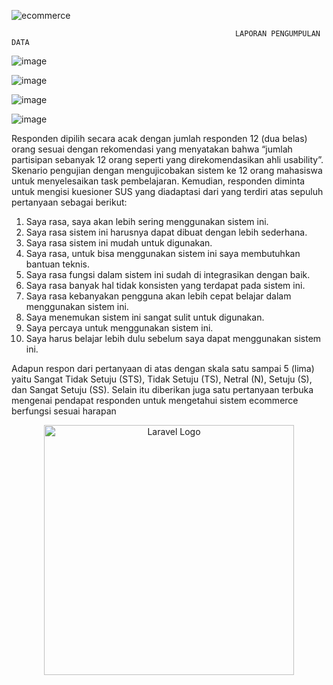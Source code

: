  ![ecommerce](https://user-images.githubusercontent.com/52597151/230013634-2d3c029e-ec96-4c13-befb-fc1637eaf314.png)
 
                                                      LAPORAN PENGUMPULAN DATA

![image](https://user-images.githubusercontent.com/52597151/230014179-8fb48d8d-7f18-4b4d-9160-98dde5d00a7c.png)


![image](https://user-images.githubusercontent.com/52597151/230014225-af93ece6-9d01-4882-970b-e49378294b4c.png)


![image](https://user-images.githubusercontent.com/52597151/230014255-d39eac52-1e37-436b-8be2-b941ace3fd02.png)


![image](https://user-images.githubusercontent.com/52597151/230014275-33c77f49-c921-46b2-90f2-738684de58d0.png)

Responden dipilih secara acak dengan jumlah responden 12 (dua belas) orang sesuai
dengan rekomendasi yang menyatakan bahwa “jumlah partisipan sebanyak 12 orang seperti yang
direkomendasikan ahli usability”. Skenario pengujian dengan mengujicobakan sistem ke 12
orang mahasiswa untuk menyelesaikan task pembelajaran. Kemudian, responden diminta untuk
mengisi kuesioner SUS yang diadaptasi dari yang terdiri atas sepuluh pertanyaan sebagai
berikut:
1. Saya rasa, saya akan lebih sering menggunakan sistem ini.
2. Saya rasa sistem ini harusnya dapat dibuat dengan lebih sederhana.
3. Saya rasa sistem ini mudah untuk digunakan.
4. Saya rasa, untuk bisa menggunakan sistem ini saya membutuhkan bantuan teknis.
5. Saya rasa fungsi dalam sistem ini sudah di integrasikan dengan baik.
6. Saya rasa banyak hal tidak konsisten yang terdapat pada sistem ini.
7. Saya rasa kebanyakan pengguna akan lebih cepat belajar dalam menggunakan sistem ini.
8. Saya menemukan sistem ini sangat sulit untuk digunakan.
9. Saya percaya untuk menggunakan sistem ini.
10. Saya harus belajar lebih dulu sebelum saya dapat menggunakan sistem ini.


Adapun respon dari pertanyaan di atas dengan skala satu sampai 5 (lima) yaitu Sangat
Tidak Setuju (STS), Tidak Setuju (TS), Netral (N), Setuju (S), dan Sangat Setuju (SS). Selain itu
diberikan juga satu pertanyaan terbuka mengenai pendapat responden untuk mengetahui sistem ecommerce berfungsi sesuai harapan





<p align="center"><a href="https://laravel.com" target="_blank"><img src="https://raw.githubusercontent.com/laravel/art/master/logo-lockup/5%20SVG/2%20CMYK/1%20Full%20Color/laravel-logolockup-cmyk-red.svg" width="400" alt="Laravel Logo"></a></p>

